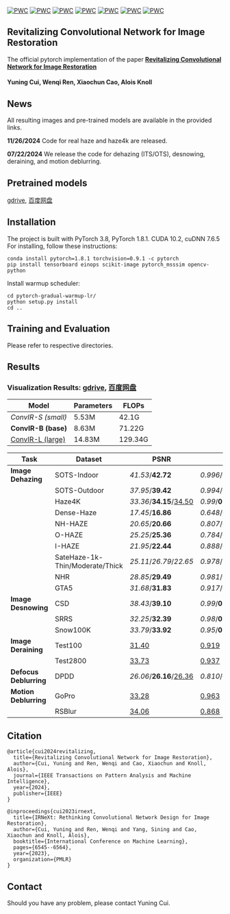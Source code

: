 [![PWC](https://img.shields.io/endpoint.svg?url=https://paperswithcode.com/badge/revitalizing-convolutional-network-for-image/image-dehazing-on-sots-indoor)](https://paperswithcode.com/sota/image-dehazing-on-sots-indoor)
[![PWC](https://img.shields.io/endpoint.svg?url=https://paperswithcode.com/badge/revitalizing-convolutional-network-for-image/image-dehazing-on-sots-outdoor)](https://paperswithcode.com/sota/image-dehazing-on-sots-outdoor)
[![PWC](https://img.shields.io/endpoint.svg?url=https://paperswithcode.com/badge/revitalizing-convolutional-network-for-image/image-dehazing-on-haze4k)](https://paperswithcode.com/sota/image-dehazing-on-haze4k)
[![PWC](https://img.shields.io/endpoint.svg?url=https://paperswithcode.com/badge/revitalizing-convolutional-network-for-image/image-dehazing-on-i-haze)](https://paperswithcode.com/sota/image-dehazing-on-i-haze)
[![PWC](https://img.shields.io/endpoint.svg?url=https://paperswithcode.com/badge/revitalizing-convolutional-network-for-image/image-dehazing-on-o-haze)](https://paperswithcode.com/sota/image-dehazing-on-o-haze)
[![PWC](https://img.shields.io/endpoint.svg?url=https://paperswithcode.com/badge/revitalizing-convolutional-network-for-image/snow-removal-on-snow100k)](https://paperswithcode.com/sota/snow-removal-on-snow100k)
[![PWC](https://img.shields.io/endpoint.svg?url=https://paperswithcode.com/badge/revitalizing-convolutional-network-for-image/snow-removal-on-srrs)](https://paperswithcode.com/sota/snow-removal-on-srrs)


## Revitalizing Convolutional Network for Image Restoration

The official pytorch implementation of the paper **[Revitalizing Convolutional Network for Image Restoration](https://ieeexplore.ieee.org/abstract/document/10571568)**

#### Yuning Cui, Wenqi Ren, Xiaochun Cao, Alois Knoll

## News
All resulting images and pre-trained models are available in the provided links.

**11/26/2024** Code for real haze and haze4k are released.

**07/22/2024** We release the code for dehazing (ITS/OTS), desnowing, deraining, and motion deblurring.

## Pretrained models
[gdrive](https://drive.google.com/drive/folders/1_5fO2p5xoWO5cUEVoXJ7x3Uhg1AP18FQ?usp=sharing), [百度网盘](https://pan.baidu.com/s/1oYzdxs3FvLJMWx7S5GW0rA?pwd=dvta)


## Installation
The project is built with PyTorch 3.8, PyTorch 1.8.1. CUDA 10.2, cuDNN 7.6.5
For installing, follow these instructions:
~~~
conda install pytorch=1.8.1 torchvision=0.9.1 -c pytorch
pip install tensorboard einops scikit-image pytorch_msssim opencv-python
~~~
Install warmup scheduler:
~~~
cd pytorch-gradual-warmup-lr/
python setup.py install
cd ..
~~~
## Training and Evaluation
Please refer to respective directories.
## Results 
### Visualization Results: [gdrive](https://drive.google.com/drive/folders/1YiuiYG36zqgHsoUhbk6UJAAywGc0avnj?usp=sharing), [百度网盘](https://pan.baidu.com/s/1mDlRfEoMSi8vpCLRUxk2tQ?pwd=y2gv)
|Model|Parameters|FLOPs|
|------|-----|-----|
|*ConvIR-S (small)*|5.53M|42.1G|
|**ConvIR-B (base)**| 8.63M|71.22G|
|<ins>ConvIR-L (large)</ins>| 14.83M |129.34G|

|Task|Dataset|PSNR|SSIM|
|----|------|-----|----|
|**Image Dehazing**|SOTS-Indoor|*41.53*/**42.72**|*0.996*/**0.997**|
||SOTS-Outdoor|*37.95*/**39.42**|*0.994*/**0.996**|
||Haze4K|*33.36*</font>/**34.15**/<ins>34.50</ins>|*0.99*/**0.99**/<ins>0.99</ins>|
||Dense-Haze|*17.45*/**16.86**|*0.648*/**0.621**|
||NH-HAZE|*20.65*/**20.66**|*0.807*/**0.802**|
||O-HAZE|*25.25*/**25.36**|*0.784*/**0.780**|
||I-HAZE|*21.95*/**22.44**|*0.888*/**0.887**|
||SateHaze-1k-Thin/Moderate/Thick|*25.11*/*26.79*/*22.65*|*0.978*/*0.978*/*0.950*|
||NHR|*28.85*/**29.49**|*0.981*/**0.983**|
||GTA5|*31.68*/**31.83**|*0.917*/**0.921**|
|**Image Desnowing**|CSD|*38.43*/**39.10**|*0.99*/**0.99**|
||SRRS|*32.25*/**32.39**|*0.98*/**0.98**|
||Snow100K|*33.79*/**33.92**|*0.95*/**0.96**|
|**Image Deraining**|Test100|<ins>31.40</u>|<ins>0.919</ins>|
||Test2800|<ins>33.73</ins>|<ins>0.937</ins>|
|**Defocus Deblurring**|DPDD|*26.06*/**26.16**/<ins>26.36</ins>|*0.810*/**0.814**/<ins>0.820</ins>|
|**Motion Deblurring**|GoPro|<ins>33.28</ins>|<ins>0.963</ins>|
||RSBlur|<ins>34.06</ins>|<ins>0.868</ins>|


## Citation
~~~
@article{cui2024revitalizing,
  title={Revitalizing Convolutional Network for Image Restoration},
  author={Cui, Yuning and Ren, Wenqi and Cao, Xiaochun and Knoll, Alois},
  journal={IEEE Transactions on Pattern Analysis and Machine Intelligence},
  year={2024},
  publisher={IEEE}
}

@inproceedings{cui2023irnext,
  title={IRNeXt: Rethinking Convolutional Network Design for Image Restoration},
  author={Cui, Yuning and Ren, Wenqi and Yang, Sining and Cao, Xiaochun and Knoll, Alois},
  booktitle={International Conference on Machine Learning},
  pages={6545--6564},
  year={2023},
  organization={PMLR}
}
~~~

## Contact
Should you have any problem, please contact Yuning Cui.
